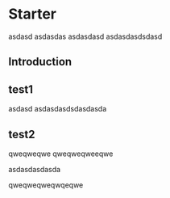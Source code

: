 # Starter
asdasd
asdasdas
asdasdasd
asdasdasdsdasd

## Introduction

## test1

asdasd
asdasdasdsdasdasda

## test2


qweqweqwe
qweqweqweeqwe


asdasdasdasda


qweqweqweqwqeqwe